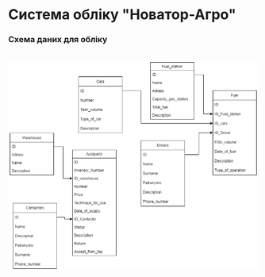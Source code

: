 # Система обліку "Новатор-Агро"
### Схема даних для обліку
&ensp;
![](/images/product_accounting0.0.1.png "Диаграма классов")


